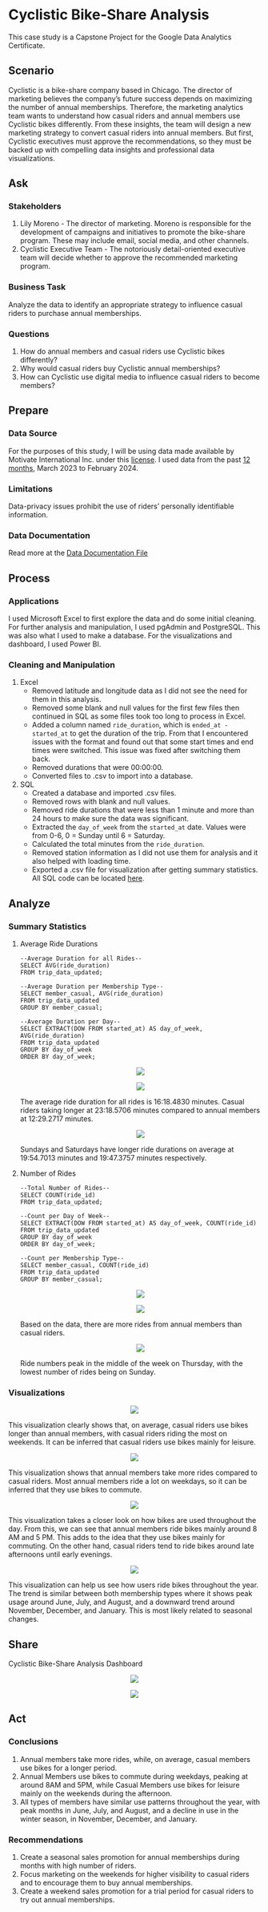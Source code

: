 # Cyclistic Bike-Share Analysis
This case study is a Capstone Project for the Google Data Analytics Certificate.  
## Scenario
Cyclistic is a bike-share company based in Chicago. The director of marketing believes the company’s future success depends on maximizing the number of annual memberships. Therefore, the marketing analytics team wants to understand how casual riders and annual members use Cyclistic bikes differently. From these insights, the team will design a new marketing strategy to convert casual riders into annual members. But first, Cyclistic executives must approve the recommendations, so they must be backed up with compelling data insights and professional data visualizations.
## Ask
### Stakeholders
1. Lily Moreno - The director of marketing. Moreno is responsible for the development of campaigns and initiatives to promote the bike-share program. These may include email, social media, and other channels.
2. Cyclistic Executive Team - The notoriously detail-oriented executive team will decide whether to approve the recommended marketing program.
### Business Task
Analyze the data to identify an appropriate strategy to influence casual riders to purchase annual memberships.
### Questions
1. How do annual members and casual riders use Cyclistic bikes differently?
2. Why would casual riders buy Cyclistic annual memberships?
3. How can Cyclistic use digital media to influence casual riders to become members?
## Prepare
### Data Source
For the purposes of this study, I will be using data made available by Motivate International Inc. under this [license](https://divvybikes.com/data-license-agreement). I used data from the past [12 months](https://divvy-tripdata.s3.amazonaws.com/index.html), March 2023 to February 2024.
### Limitations
Data-privacy issues prohibit the use of riders’ personally identifiable information.
### Data Documentation
Read more at the [Data Documentation File](/Data-Documentation.md)
## Process
### Applications
I used Microsoft Excel to first explore the data and do some initial cleaning. For further analysis and manipulation, I used pgAdmin and PostgreSQL. This was also what I used to make a database. For the visualizations and dashboard, I used Power BI.
### Cleaning and Manipulation
1. Excel
   * Removed latitude and longitude data as I did not see the need for them in this analysis.
   * Removed some blank and null values for the first few files then continued in SQL as some files took too long to process in Excel.
   * Added a column named ```ride_duration```, which is ```ended_at - started_at``` to get the duration of the trip. From that I encountered issues with the format and found out that some start times and end times were switched. This issue was fixed after switching them back.
   * Removed durations that were 00:00:00.
   * Converted files to .csv to import into a database.
2. SQL
   * Created a database and imported .csv files.
   * Removed rows with blank and null values.
   * Removed ride durations that were less than 1 minute and more than 24 hours to make sure the data was significant.
   * Extracted the ```day_of_week``` from the ```started_at``` date. Values were from 0-6, 0 = Sunday until 6 = Saturday.
   * Calculated the total minutes from the ```ride_duration```.
   * Removed station information as I did not use them for analysis and it also helped with loading time.
   * Exported a .csv file for visualization after getting summary statistics.    
All SQL code can be located [here](/Cyclistic_UpdatedTable_Queries.sql).
## Analyze
### Summary Statistics
1. Average Ride Durations
   ```
   --Average Duration for all Rides--
   SELECT AVG(ride_duration)
   FROM trip_data_updated;

   --Average Duration per Membership Type--
   SELECT member_casual, AVG(ride_duration)
   FROM trip_data_updated
   GROUP BY member_casual;

   --Average Duration per Day--
   SELECT EXTRACT(DOW FROM started_at) AS day_of_week, AVG(ride_duration)
   FROM trip_data_updated
   GROUP BY day_of_week
   ORDER BY day_of_week;
   ```
   <p align="center">
     <img src="Cyclistic_Images/AvgDuration_All.PNG">
   </p>
   <p align="center">
     <img src="Cyclistic_Images/AvgDuration_MemberType.PNG">
   </p> 
    The average ride duration for all rides is 16:18.4830 minutes. Casual riders taking longer at 23:18.5706 minutes compared to annual members at 12:29.2717 minutes.  
   <p align="center">
     <img src="Cyclistic_Images/AvgDuration_DayOfWeek.PNG">
   </p>  
    Sundays and Saturdays have longer ride durations on average at 19:54.7013 minutes and 19:47.3757 minutes respectively.
  
3. Number of Rides
   ```
   --Total Number of Rides--
   SELECT COUNT(ride_id)
   FROM trip_data_updated;

   --Count per Day of Week--
   SELECT EXTRACT(DOW FROM started_at) AS day_of_week, COUNT(ride_id)
   FROM trip_data_updated
   GROUP BY day_of_week
   ORDER BY day_of_week;

   --Count per Membership Type--
   SELECT member_casual, COUNT(ride_id)
   FROM trip_data_updated
   GROUP BY member_casual;
   ```
   <p align="center">
     <img src="Cyclistic_Images/Count_All.PNG">
   </p>
   <p align="center">
     <img src="Cyclistic_Images/Count_MemberType.PNG">
   </p> 
   Based on the data, there are more rides from annual members than casual riders.  
   <p align="center">
     <img src="Cyclistic_Images/Count_DayOfWeek.PNG">
   </p>  
   Ride numbers peak in the middle of the week on Thursday, with the lowest number of rides being on Sunday.
   
### Visualizations
  <p align="center">
    <img src="Cyclistic_Images/AvgDuration_Viz.PNG">
  </p>
  This visualization clearly shows that, on average, casual riders use bikes longer than annual members, with casual riders riding the most on weekends. It can be inferred that casual riders use bikes mainly for leisure.
  <p align="center">
    <img src="Cyclistic_Images/Count_Viz.PNG">
  </p>
  This visualization shows that annual members take more rides compared to casual riders. Most annual members ride a lot on weekdays, so it can be inferred that they use bikes to commute.
  <p align="center">
    <img src="Cyclistic_Images/Count_PerDay.PNG">
  </p>
  This visualization takes a closer look on how bikes are used throughout the day. From this, we can see that annual members ride bikes mainly around 8 AM and 5 PM. This adds to the idea that they use bikes mainly for commuting. On the other hand, casual riders tend to ride bikes around late afternoons until early evenings.
  <p align="center">
    <img src="Cyclistic_Images/Count_PerMonth.PNG">
  </p>
  This visualization can help us see how users ride bikes throughout the year. The trend is similar between both membership types where it shows peak usage around June, July, and August, and a downward trend around November, December, and January. This is most likely related to seasonal changes.
  
## Share
Cyclistic Bike-Share Analysis Dashboard
<p align="center">
  <img src="Cyclistic_Images/CyclisticDashboard_1.PNG">
</p>
<p align="center">
  <img src="Cyclistic_Images/CyclisticDashboard_2.PNG">
</p>

## Act
### Conclusions
1. Annual members take more rides, while, on average, casual members use bikes for a longer period.
2. Annual Members use bikes to commute during weekdays, peaking at around 8AM and 5PM, while Casual Members use bikes for leisure mainly on the weekends during the afternoon.
3. All types of members have similar use patterns throughout the year, with peak months in June, July, and August, and a decline in use in the winter season, in November, December, and January.
### Recommendations
1. Create a seasonal sales promotion for annual memberships during months with high number of riders.
2. Focus marketing on the weekends for higher visibility to casual riders and to encourage them to buy annual memberships.
3. Create a weekend sales promotion for a trial period for casual riders to try out annual memberships.
